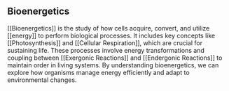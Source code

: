 ## Bioenergetics  
[[Bioenergetics]] is the study of how cells acquire, convert, and utilize [[energy]] to perform biological processes. It includes key concepts like [[Photosynthesis]] and [[Cellular Respiration]], which are crucial for sustaining life. These processes involve energy transformations and coupling between [[Exergonic Reactions]] and [[Endergonic Reactions]] to maintain order in living systems. By understanding bioenergetics, we can explore how organisms manage energy efficiently and adapt to environmental changes.